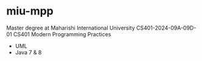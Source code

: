 # miu-mpp

Master degree at Maharishi International University
CS401-2024-09A-09D-01
CS401 Modern Programming Practices
- UML
- Java 7 & 8
